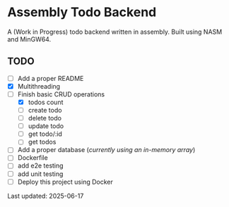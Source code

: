 # Assembly Todo Backend
A (Work in Progress) todo backend written in assembly. Built using NASM and MinGW64.

## TODO
 - [ ] Add a proper README
 - [x] Multithreading 
 - [ ] Finish basic CRUD operations
   - [x] todos count
   - [ ] create todo
   - [ ] delete todo
   - [ ] update todo
   - [ ] get todo/:id
   - [ ] get todos
 - [ ] Add a proper database (*currently using an in-memory array*)
 - [ ] Dockerfile
 - [ ] add e2e testing
 - [ ] add unit testing
 - [ ] Deploy this project using Docker
 
Last updated: 2025-06-17
